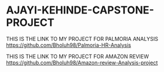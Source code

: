 # AJAYI-KEHINDE-CAPSTONE-PROJECT

THIS IS THE LINK TO MY PROJECT FOR PALMORIA ANALYSIS
https://github.com/Bholuh98/Palmoria-HR-Analysis

THIS IS THE LINK TO MY PROJECT FOR AMAZON REVIEW
https://github.com/Bholuh98/Amazon-review-Analysis-project
